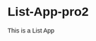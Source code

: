 # List-App-pro2
This is a List App 
<!DOCTYPE html>
<html lang="en">
<head>
    <meta charset="UTF-8">
    <meta name="viewport" content="width=device-width, initial-scale=1.0">
    <title>List App</title>
    <style>
        body {
            font-family: Arial, sans-serif;
            margin: 20px;
        }

        #list-container {
            max-width: 400px;
            margin: auto;
        }

        #item-input {
            width: 70%;
            padding: 8px;
        }

        #add-btn {
            width: 28%;
            padding: 8px;
            margin-left: 2%;
        }

        #item-list {
            list-style-type: none;
            padding: 0;
        }

        .list-item {
            display: flex;
            justify-content: space-between;
            align-items: center;
            border-bottom: 1px solid #ccc;
            padding: 8px 0;
        }

        .list-item button {
            background-color: #f44336;
            color: white;
            border: none;
            padding: 5px 10px;
            cursor: pointer;
        }
    </style>
</head>
<body>

<div id="list-container">
    <h2>List App</h2>
    <div>
        <input type="text" id="item-input" placeholder="Enter item">
        <button onclick="addItem()" id="add-btn">Add</button>
    </div>
    <ul id="item-list"></ul>
</div>

<script>
    function addItem() {
        var inputElement = document.getElementById('item-input');
        var inputValue = inputElement.value;

        if (inputValue.trim() !== '') {
            var itemList = document.getElementById('item-list');

            var listItem = document.createElement('li');
            listItem.className = 'list-item';

            var itemText = document.createElement('span');
            itemText.textContent = inputValue;

            var deleteButton = document.createElement('button');
            deleteButton.textContent = 'Delete';
            deleteButton.onclick = function () {
                itemList.removeChild(listItem);
            };

            listItem.appendChild(itemText);
            listItem.appendChild(deleteButton);
            itemList.appendChild(listItem);

            inputElement.value = ''; // Clear input field
        }
    }
</script>

</body>
</html>
